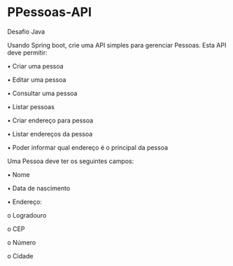 # PPessoas-API

Desafio Java

Usando Spring boot, crie uma API simples para gerenciar Pessoas. Esta API deve permitir:   

•	Criar uma pessoa 

•	Editar uma pessoa 

•	Consultar uma pessoa 

•	Listar pessoas 

•	Criar endereço para pessoa 

•	Listar endereços da pessoa 

•	Poder informar qual endereço é o principal da pessoa    


Uma Pessoa deve ter os seguintes campos:   

•	Nome 

•	Data de nascimento 

•	Endereço: 

  o	Logradouro 
  
  o	CEP 
  
  o	Número 
  
  o	Cidade
